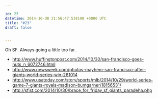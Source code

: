 ```yaml
---

id: 23
datetime: 2014-10-30 21:56:47.538108 +0000 UTC
title: "#23"
draft: false


---
```


Oh SF. Always going a little too far.

 * http://www.huffingtonpost.com/2014/10/30/san-francisco-goes-nuts_n_6072746.html
 * http://www.newsweek.com/photos-mayhem-san-francisco-after-giants-world-series-win-281014
 * http://www.usatoday.com/story/sports/mlb/2014/10/29/world-series-game-7-giants-royals-madison-bumgarner/18156531/
 * http://sfist.com/2014/10/30/brace_for_friday_sf_giants_paradeha.php

